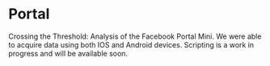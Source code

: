 # Portal
Crossing the Threshold: Analysis of the Facebook Portal Mini.
We were able to acquire data using both IOS and Android devices.
Scripting is a work in progress and will be available soon. 
